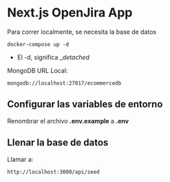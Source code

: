 # Next.js OpenJira App

Para correr localmente, se necesita la base de datos

```
docker-compose up -d
```

-   El -d, significa \__detached_

MongoDB URL Local:

```
mongodb://localhost:27017/ecommercedb
```

## Configurar las variables de entorno

Renombrar el archivo **.env.example** a **.env**

## Llenar la base de datos

Llamar a:

```
http://localhost:3000/api/seed
```
